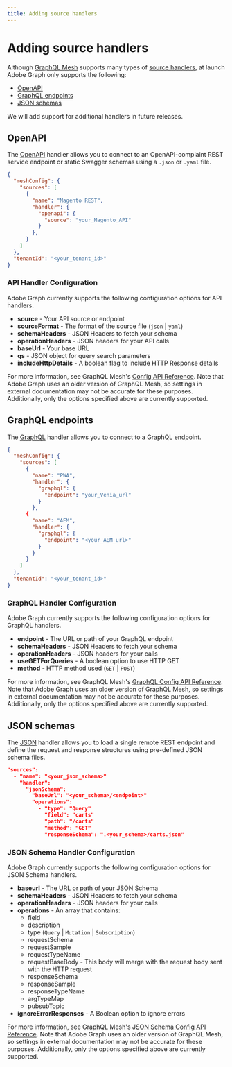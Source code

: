```yaml
---
title: Adding source handlers
---
```


# Adding source handlers

Although [GraphQL Mesh] supports many types of [source handlers], at launch Adobe Graph only supports the following:

-  [OpenAPI](#OpenAPI)
-  [GraphQL endpoints](#graphql_endpoints)
-  [JSON schemas](#json_schemas)

<InlineAlert variant="info" slots="text"/>

We will add support for additional handlers in future releases.

## OpenAPI

The [OpenAPI] handler allows you to connect to an OpenAPI-complaint REST service endpoint or static Swagger schemas using a `.json` or `.yaml` file.

```json
{
  "meshConfig": {
    "sources": [
      {
        "name": "Magento REST",
        "handler": {
          "openapi": {
            "source": "your_Magento_API"
          }
        },
      }
    ]
  },
  "tenantId": "<your_tenant_id>"
}
```

### API Handler Configuration

 Adobe Graph currently supports the following configuration options for API handlers.

-  **source** - Your API source or endpoint
-  **sourceFormat** - The format of the source file (`json` | `yaml`)
-  **schemaHeaders** - JSON Headers to fetch your schema
-  **operationHeaders** - JSON headers for your API calls
-  **baseUrl** - Your base URL
-  **qs** - JSON object for query search parameters
-  **includeHttpDetails** - A boolean flag to include HTTP Response details

<InlineAlert variant="info" slots="text"/>

For more information, see GraphQL Mesh's [Config API Reference]. Note that Adobe Graph uses an older version of GraphQL Mesh, so settings in external documentation may not be accurate for these purposes. Additionally, only the options specified above are currently supported.

## GraphQL endpoints

The [GraphQL] handler allows you to connect to a GraphQL endpoint.

```json
{
  "meshConfig": {
    "sources": [
      {
        "name": "PWA",
        "handler": {
          "graphql": {
            "endpoint": "your_Venia_url"
          }
        },
      {
        "name": "AEM",
        "handler": {
          "graphql": {
            "endpoint": "<your_AEM_url>"
          }
        }
      }
    ]
  },
  "tenantId": "<your_tenant_id>"
}
```

### GraphQL Handler Configuration

 Adobe Graph currently supports the following configuration options for GraphQL handlers.

-  **endpoint** - The URL or path of your GraphQL endpoint
-  **schemaHeaders** - JSON Headers to fetch your schema
-  **operationHeaders** - JSON headers for your calls
-  **useGETForQueries** - A boolean option to use HTTP GET
-  **method** - HTTP method used (`GET` | `POST`)

<InlineAlert variant="info" slots="text"/>

For more information, see GraphQL Mesh's [GraphQL Config API Reference]. Note that Adobe Graph uses an older version of GraphQL Mesh, so settings in external documentation may not be accurate for these purposes. Additionally, only the options specified above are currently supported.

## JSON schemas

The [JSON] handler allows you to load a single remote REST endpoint and define the request and response structures using pre-defined JSON schema files.

```json
"sources":
  - "name": "<your_json_schema>"
    "handler":
      "jsonSchema":
        "baseUrl": "<your_schema>/<endpoint>"
        "operations":
          - "type": "Query"
            "field": "carts"
            "path": "/carts"
            "method": "GET"
            "responseSchema": ".<your_schema>/carts.json"
```

### JSON Schema Handler Configuration

 Adobe Graph currently supports the following configuration options for JSON Schema handlers.

-  **baseurl** - The URL or path of your JSON Schema
-  **schemaHeaders** - JSON Headers to fetch your schema
-  **operationHeaders** - JSON headers for your calls
-  **operations** - An array that contains:
   -  field
   -  description
   -  type (`Query` | `Mutation` | `Subscription`)
   -  requestSchema
   -  requestSample
   -  requestTypeName
   -  requestBaseBody - This body will merge with the request body sent with the HTTP request
   -  responseSchema
   -  responseSample
   -  responseTypeName
   -  argTypeMap
   -  pubsubTopic
-  **ignoreErrorResponses** - A Boolean option to ignore errors

<InlineAlert variant="info" slots="text"/>

For more information, see GraphQL Mesh's [JSON Schema Config API Reference]. Note that Adobe Graph uses an older version of GraphQL Mesh, so settings in external documentation may not be accurate for these purposes. Additionally, only the options specified above are currently supported.

<!-- Link Definitions -->

[GraphQL Mesh]: https://www.graphql-mesh.com/docs/getting-started/introduction
[source handlers]: https://www.graphql-mesh.com/docs/handlers/handlers-introduction
[OpenAPI]: https://www.graphql-mesh.com/docs/handlers/openapi
[GraphQL]: https://www.graphql-mesh.com/docs/handlers/graphql
[JSON]: https://www.graphql-mesh.com/docs/handlers/json-schema
[Config API Reference]: https://www.graphql-mesh.com/docs/handlers/openapi#config-api-reference
[GraphQL Config API Reference]: https://www.graphql-mesh.com/docs/handlers/graphql#config-api-reference
[JSON Schema Config API Reference]: https://www.graphql-mesh.com/docs/handlers/json-schema#config-api-reference
